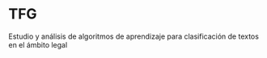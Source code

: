 # TFG
Estudio y análisis de algoritmos de aprendizaje para clasificación de textos en el ámbito legal
